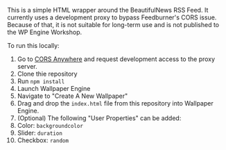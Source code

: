 This is a simple HTML wrapper around the BeautifulNews RSS Feed. It currently uses a development proxy to bypass Feedburner's CORS issue. Because of that, it is not suitable for long-term use and is not published to the WP Engine Workshop.

To run this locally:
1. Go to [CORS Anywhere](https://cors-anywhere.herokuapp.com/) and request development access to the proxy server.
2. Clone thie repository
3. Run `npm install`
4. Launch Wallpaper Engine
5. Navigate to "Create A New Wallpaper"
6. Drag and drop the `index.html` file from this repository into Wallpaper Engine.
7. (Optional) The following "User Properties" can be added:
  1. Color: `backgroundcolor`
  2. Slider: `duration`
  3. Checkbox: `random`